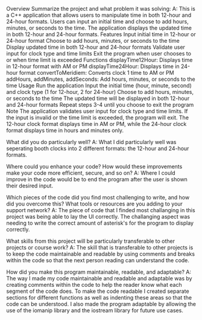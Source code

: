 Overview
Summarize the project and what problem it was solving: 
A:
This is a C++ application that allows users to manipulate time in both 12-hour and 24-hour formats. Users can input an initial time and choose to add hours, minutes, or seconds to the time. The application displays the updated time in both 12-hour and 24-hour formats.
Features
Input initial time in 12-hour or 24-hour format
Choose to add hours, minutes, or seconds to the time
Display updated time in both 12-hour and 24-hour formats
Validate user input for clock type and time limits
Exit the program when user chooses to or when time limit is exceeded
Functions
displayTime12Hour: Displays time in 12-hour format with AM or PM
displayTime24Hour: Displays time in 24-hour format
convertToMeridiem: Converts clock 1 time to AM or PM
addHours, addMinutes, addSeconds: Add hours, minutes, or seconds to the time
Usage
Run the application
Input the initial time (hour, minute, second) and clock type (1 for 12-hour, 2 for 24-hour)
Choose to add hours, minutes, or seconds to the time
The updated time will be displayed in both 12-hour and 24-hour formats
Repeat steps 3-4 until you choose to exit the program
Note
The application validates user input for clock type and time limits. If the input is invalid or the time limit is exceeded, the program will exit.
The 12-hour clock format displays time in AM or PM, while the 24-hour clock format displays time in hours and minutes only.


What did you do particularly well?
A: What I did particularly well was seperating booth clocks into 2 different formats: the 12-hour and 24-hour formats. 

Where could you enhance your code? How would these improvements make your code more efficient, secure, and so on?
A: Where I could improve in the code would be to end the program after the user is shown their desired input. 

Which pieces of the code did you find most challenging to write, and how did you overcome this? What tools or resources are you adding to your support network?
A: The piece of code that I finded most challanging in this project was being able to lay the UI correctly. The challanging aspect was needing to 
write the correct amount of asterisk's for the program to display correctly.  

What skills from this project will be particularly transferable to other projects or course work?
A: The skill that is transferable to other projects is to keep the code maintainable and readable by using comments and breaks within the code so that the next person 
reading can understand the code.

How did you make this program maintainable, readable, and adaptable?
A: The way I made my code maintainable and readable and adaptable was by creating comments within the code to help the reader know what each segment of the code does.
To make the code readable I created separate sections for different functions as well as indenting these areas so that the code can be understood. I also made the 
program adaptable by allowing the use of the iomanip library and the iostream library for future use cases.
